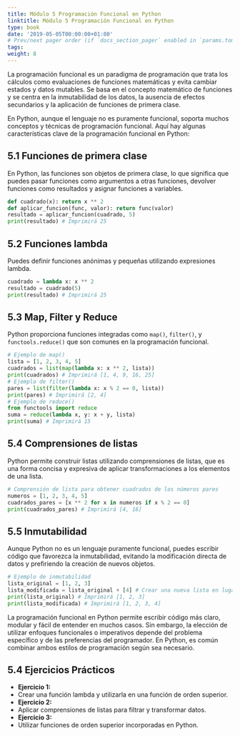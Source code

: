 ```yaml
---
title: Módulo 5 Programación Funcional en Python
linktitle: Módulo 5 Programación Funcional en Python
type: book
date: '2019-05-05T00:00:00+01:00'
# Prev/next pager order (if `docs_section_pager` enabled in `params.toml`)
tags: 
weight: 8
---
```



La programación funcional es un paradigma de programación que trata los cálculos como evaluaciones de funciones matemáticas y evita cambiar estados y datos mutables. Se basa en el concepto matemático de funciones y se centra en la inmutabilidad de los datos, la ausencia de efectos secundarios y la aplicación de funciones de primera clase.

En Python, aunque el lenguaje no es puramente funcional, soporta muchos conceptos y técnicas de programación funcional. Aquí hay algunas características clave de la programación funcional en Python:

## **5.1 Funciones de primera clase**

En Python, las funciones son objetos de primera clase, lo que significa que puedes pasar funciones como argumentos a otras funciones, devolver funciones como resultados y asignar funciones a variables.

```python
def cuadrado(x): return x ** 2
def aplicar_funcion(func, valor): return func(valor)
resultado = aplicar_funcion(cuadrado, 5)
print(resultado) # Imprimirá 25
```

## **5.2 Funciones lambda**

Puedes definir funciones anónimas y pequeñas utilizando expresiones lambda.

```python
cuadrado = lambda x: x ** 2
resultado = cuadrado(5)
print(resultado) # Imprimirá 25
```

## **5.3 Map, Filter y Reduce**

Python proporciona funciones integradas como `map()`, `filter()`, y `functools.reduce()` que son comunes en la programación funcional.

```python
# Ejemplo de map()
lista = [1, 2, 3, 4, 5]
cuadrados = list(map(lambda x: x ** 2, lista))
print(cuadrados) # Imprimirá [1, 4, 9, 16, 25]
# Ejemplo de filter()
pares = list(filter(lambda x: x % 2 == 0, lista))
print(pares) # Imprimirá [2, 4]
# Ejemplo de reduce()
from functools import reduce
suma = reduce(lambda x, y: x + y, lista)
print(suma) # Imprimirá 15
```

## **5.4 Comprensiones de listas**

Python permite construir listas utilizando comprensiones de listas, que es una forma concisa y expresiva de aplicar transformaciones a los elementos de una lista.

```python
# Comprensión de lista para obtener cuadrados de los números pares
numeros = [1, 2, 3, 4, 5]
cuadrados_pares = [x ** 2 for x in numeros if x % 2 == 0]
print(cuadrados_pares) # Imprimirá [4, 16]
```

## **5.5 Inmutabilidad**

Aunque Python no es un lenguaje puramente funcional, puedes escribir código que favorezca la inmutabilidad, evitando la modificación directa de datos y prefiriendo la creación de nuevos objetos.

```python
# Ejemplo de inmutabilidad
lista_original = [1, 2, 3]
lista_modificada = lista_original + [4] # Crear una nueva lista en lugar de modificar la original
print(lista_original) # Imprimirá [1, 2, 3]
print(lista_modificada) # Imprimirá [1, 2, 3, 4]
```

La programación funcional en Python permite escribir código más claro, modular y fácil de entender en muchos casos. Sin embargo, la elección de utilizar enfoques funcionales o imperativos depende del problema específico y de las preferencias del programador. En Python, es común combinar ambos estilos de programación según sea necesario.

## 5.4 Ejercicios Prácticos

- **Ejercicio 1:**
- Crear una función lambda y utilizarla en una función de orden superior.
- **Ejercicio 2:**
- Aplicar comprensiones de listas para filtrar y transformar datos.
- **Ejercicio 3:**
- Utilizar funciones de orden superior incorporadas en Python.
